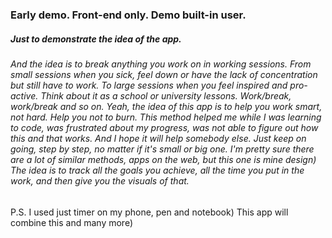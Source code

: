 <h3>Early demo. Front-end only. Demo built-in user.</h3>
<h5>Just to demonstrate the idea of the app.</h5>
<h6>And the idea is to break anything you work on in working sessions. From small sessions
when you sick, feel down or have the lack of concentration but still have to work. To
large sessions when you feel inspired and pro-active.
Think about it as a school or university lessons. Work/break, work/break and so on. Yeah, the idea of this app is to help you work smart, not hard. Help you not to burn. This method helped me
while I was learning to code, was frustrated about my progress, was not able to figure out how this and that works. And I hope it will help somebody else. Just keep on going, step by step, no matter if it's small or big one.
I'm pretty sure there are a lot of similar methods, apps on the web, but this one is mine design)
The idea is to track all the goals you achieve, all the time you put in the work, and then
give you the visuals of that.</h6>
<p>P.S. I used just timer on my phone, pen and notebook) This app will combine this and many more)</p>
